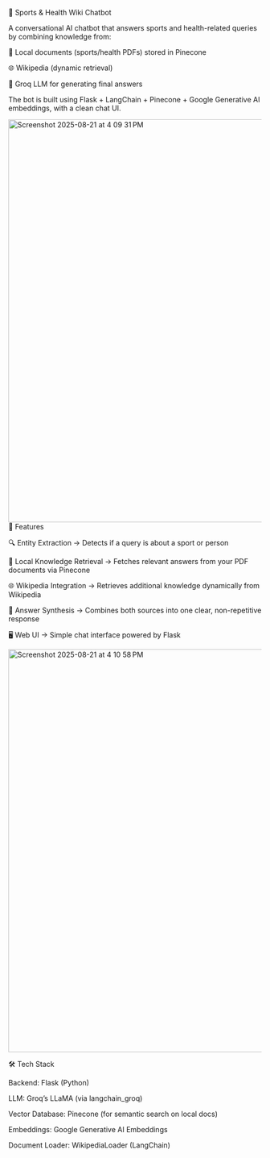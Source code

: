 🏏 Sports & Health Wiki Chatbot

A conversational AI chatbot that answers sports and health-related queries by combining knowledge from:

📄 Local documents (sports/health PDFs) stored in Pinecone

🌐 Wikipedia (dynamic retrieval)

🤖 Groq LLM for generating final answers

The bot is built using Flask + LangChain + Pinecone + Google Generative AI embeddings, with a clean chat UI.




<img width="1280" height="800" alt="Screenshot 2025-08-21 at 4 09 31 PM" src="https://github.com/user-attachments/assets/46592bd2-0842-49ce-8feb-924b6f58ed5a" />
🚀 Features

🔍 Entity Extraction → Detects if a query is about a sport or person

📂 Local Knowledge Retrieval → Fetches relevant answers from your PDF documents via Pinecone

🌐 Wikipedia Integration → Retrieves additional knowledge dynamically from Wikipedia

🧠 Answer Synthesis → Combines both sources into one clear, non-repetitive response

🖥️ Web UI → Simple chat interface powered by Flask



<img width="1280" height="800" alt="Screenshot 2025-08-21 at 4 10 58 PM" src="https://github.com/user-attachments/assets/e9482a86-d14e-48a9-9720-07606bf08ef6" />

🛠️ Tech Stack

Backend: Flask (Python)

LLM: Groq’s LLaMA (via langchain_groq)

Vector Database: Pinecone (for semantic search on local docs)

Embeddings: Google Generative AI Embeddings

Document Loader: WikipediaLoader (LangChain)
